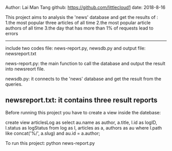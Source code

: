 Author: Lai Man Tang
github: https://github.com/littlecloud1
date: 2018-8-16

This project aims to analysis the 'news' database
and get the results of :
1.the most popular three articles of all time
2.the most popular article authors of all time
3.the day that has more than 1% of requests lead to errors

--------------------------------------------------------------
include two codes file: news-report.py, newsdb.py
and output file: newsreport.txt

news-report.py: the main function to call the database and output the result into newsreort file.

newsdb.py: it connects to the 'news' database and get the result from the queries.

newsreport.txt: it contains three result reports
--------------------------------------------------------------
Before running this project you have to create a view inside the datebase:

create view articlesLog as 
select au.name as author, a.title, l.id as logID, l.status as logStatus
from log as l, articles as a, authors as au 
where l.path like concat('%/', a.slug) and au.id = a.author;



To run this project:
python news-report.py